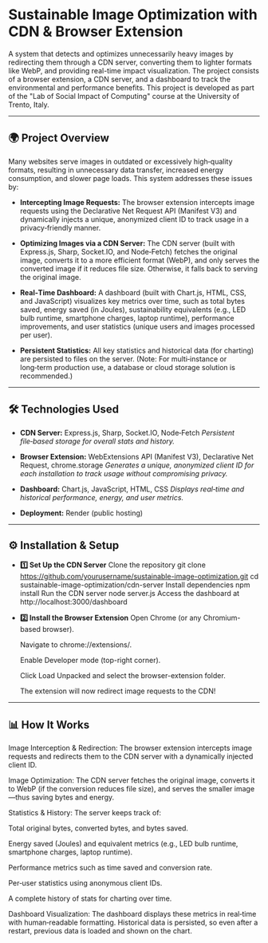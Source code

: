 # Sustainable Image Optimization with CDN & Browser Extension

A system that detects and optimizes unnecessarily heavy images by redirecting them through a CDN server, converting them to lighter formats like WebP, and providing real-time impact visualization. The project consists of a browser extension, a CDN server, and a dashboard to track the environmental and performance benefits. This project is developed as part of the "Lab of Social Impact of Computing" course at the University of Trento, Italy.

---

## 🌍 Project Overview

Many websites serve images in outdated or excessively high‑quality formats, resulting in unnecessary data transfer, increased energy consumption, and slower page loads. This system addresses these issues by:

- **Intercepting Image Requests:**
  The browser extension intercepts image requests using the Declarative Net Request API (Manifest V3) and dynamically injects a unique, anonymized client ID to track usage in a privacy‑friendly manner.

- **Optimizing Images via a CDN Server:**
  The CDN server (built with Express.js, Sharp, Socket.IO, and Node‑Fetch) fetches the original image, converts it to a more efficient format (WebP), and only serves the converted image if it reduces file size. Otherwise, it falls back to serving the original image.

- **Real‑Time Dashboard:**
  A dashboard (built with Chart.js, HTML, CSS, and JavaScript) visualizes key metrics over time, such as total bytes saved, energy saved (in Joules), sustainability equivalents (e.g., LED bulb runtime, smartphone charges, laptop runtime), performance improvements, and user statistics (unique users and images processed per user).

- **Persistent Statistics:**
  All key statistics and historical data (for charting) are persisted to files on the server. (Note: For multi‑instance or long‑term production use, a database or cloud storage solution is recommended.)

---

## 🛠️ Technologies Used

- **CDN Server:**
  Express.js, Sharp, Socket.IO, Node‑Fetch
  _Persistent file‑based storage for overall stats and history._

- **Browser Extension:**
  WebExtensions API (Manifest V3), Declarative Net Request, chrome.storage
  _Generates a unique, anonymized client ID for each installation to track usage without compromising privacy._

- **Dashboard:**
  Chart.js, JavaScript, HTML, CSS
  _Displays real‑time and historical performance, energy, and user metrics._

- **Deployment:**
  Render (public hosting)

---

## ⚙️ Installation & Setup
- **1️⃣ Set Up the CDN Server**
  Clone the repository
  git clone https://github.com/yourusername/sustainable-image-optimization.git cd sustainable-image-optimization/cdn-server
  Install dependencies
  npm install
  Run the CDN server
  node server.js
  Access the dashboard at http://localhost:3000/dashboard
- **2️⃣ Install the Browser Extension**
  Open Chrome (or any Chromium-based browser).

  Navigate to chrome://extensions/.

  Enable Developer mode (top-right corner).

  Click Load Unpacked and select the browser-extension folder.

  The extension will now redirect image requests to the CDN!

---

## 📊 How It Works
Image Interception & Redirection:
The browser extension intercepts image requests and redirects them to the CDN server with a dynamically injected client ID.

Image Optimization:
The CDN server fetches the original image, converts it to WebP (if the conversion reduces file size), and serves the smaller image—thus saving bytes and energy.

Statistics & History:
The server keeps track of:

Total original bytes, converted bytes, and bytes saved.

Energy saved (Joules) and equivalent metrics (e.g., LED bulb runtime, smartphone charges, laptop runtime).

Performance metrics such as time saved and conversion rate.

Per‑user statistics using anonymous client IDs.

A complete history of stats for charting over time.

Dashboard Visualization:
The dashboard displays these metrics in real‑time with human‑readable formatting. Historical data is persisted, so even after a restart, previous data is loaded and shown on the chart.